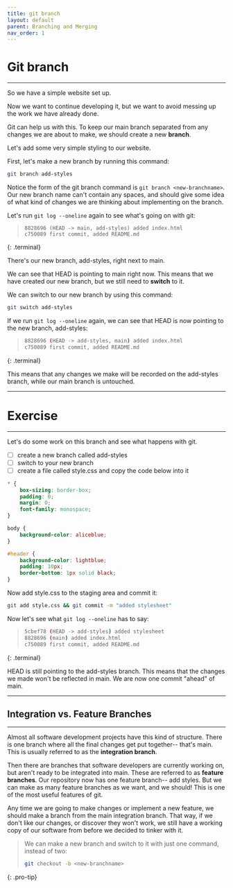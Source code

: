```yaml
---
title: git branch
layout: default
parent: Branching and Merging
nav_order: 1
---
```

# Git branch
---
So we have a simple website set up. 

Now we want to continue developing it, but we want to avoid messing up the work we have already done.

Git can help us with this. To keep our main branch separated from any changes we are about to make, we should create a new __branch__.

Let's add some very simple styling to our website. 

First, let's make a new branch by running this command:

```bash
git branch add-styles
```

Notice the form of the git branch command is ```git branch <new-branchname>```. Our new branch name can't contain any spaces, and should give some idea of what kind of changes we are thinking about implementing on the branch.

Let's run ```git log --oneline``` again to see what's going on with git:

> ```git
> 8828696 (HEAD -> main, add-styles) added index.html
> c750089 first commit, added README.md
> ```
{: .terminal}

There's our new branch, add-styles, right next to main. 

We can see that HEAD is pointing to main right now. This means that we have created our new branch, but we still need to __switch__ to it.

We can switch to our new branch by using this command:

```bash
git switch add-styles
```

If we run ```git log --oneline``` again, we can see that HEAD is now pointing to the new branch, add-styles:

> ```bash
> 8828696 (HEAD -> add-styles, main) added index.html
> c750089 first commit, added README.md
> ```
{: .terminal}

 This means that any changes we make will be recorded on the add-styles branch, while our main branch is untouched.

---
# Exercise
---

 Let's do some work on this branch and see what happens with git. 

 - [ ] create a new branch called add-styles
 - [ ] switch to your new branch
 - [ ] create a file called style.css and copy the code below into it

```css
* {
	box-sizing: border-box;
	padding: 0;
	margin: 0;
	font-family: monospace;
}

body {
	background-color: aliceblue;
}

#header {
	background-color: lightblue;
	padding: 10px;
	border-bottom: 1px solid black;
}
```

Now add style.css to the staging area and commit it:

```bash
git add style.css && git commit -m "added stylesheet"
```

Now let's see what ```git log --oneline``` has to say:

> ```bash
> 5cbef78 (HEAD -> add-styles) added stylesheet
> 8828696 (main) added index.html
> c750089 first commit, added README.md
> ```
{: .terminal}

HEAD is still pointing to the add-styles branch. This means that the changes we made won't be reflected in main. We are now one commit "ahead" of main. 

---
## Integration vs. Feature Branches
---

Almost all software development projects have this kind of structure. There is one branch where all the final changes get put together-- that's main. This is usually referred to as the __integration branch__. 

Then there are branches that software developers are currently working on, but aren't ready to be integrated into main. These are referred to as __feature branches__. Our repository now has one feature branch-- add styles. But we can make as many feature branches as we want, and we should! This is one of the most useful features of git. 

Any time we are going to make changes or implement a new feature, we should make a branch from the main integration branch. That way, if we don't like our changes, or discover they won't work, we still have a working copy of our software from before we decided to tinker with it.

> We can make a new branch and switch to it with just one command, instead of two:
> ```bash
> git checkout -b <new-branchname>
> ```
{: .pro-tip}